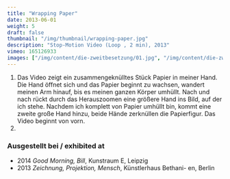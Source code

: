 ```yaml
---
title: "Wrapping Paper"
date: 2013-06-01
weight: 5
draft: false
thumbnail: "/img/thumbnail/wrapping-paper.jpg"
description: "Stop-Motion Video (Loop , 2 min), 2013"
vimeo: 165126933
images: ["/img/content/die-zweitbesetzung/01.jpg", "/img/content/die-zweitbesetzung/02.jpg", "/img/content/die-zweitbesetzung/03.jpg"]
---
```


1. Das Video zeigt ein zusammengeknülltes Stück Papier in meiner Hand. Die Hand öffnet sich und das Papier beginnt zu wachsen, wandert meinen Arm hinauf, bis es meinen ganzen Körper umhüllt. Nach und nach rückt durch das Herauszoomen eine größere Hand ins Bild, auf der ich stehe. Nachdem ich komplett von Papier umhüllt bin, kommt eine zweite große Hand hinzu, beide Hände zerknüllen die Papierfigur. Das Video beginnt von vorn.
2.

### Ausgestellt bei / exhibited at
* 2014 *Good Morning, Bill*, Kunstraum E, Leipzig
* 2013 *Zeichnung, Projektion, Mensch*, Künstlerhaus Bethani-		en, Berlin
